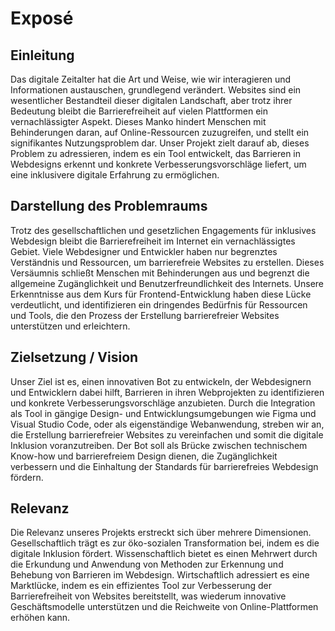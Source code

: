# Exposé

## Einleitung
Das digitale Zeitalter hat die Art und Weise, wie wir interagieren und Informationen austauschen, grundlegend verändert. Websites sind ein wesentlicher Bestandteil dieser digitalen Landschaft, aber trotz ihrer Bedeutung bleibt die Barrierefreiheit auf vielen Plattformen ein vernachlässigter Aspekt. Dieses Manko hindert Menschen mit Behinderungen daran, auf Online-Ressourcen zuzugreifen, und stellt ein signifikantes Nutzungsproblem dar. Unser Projekt zielt darauf ab, dieses Problem zu adressieren, indem es ein Tool entwickelt, das Barrieren in Webdesigns erkennt und konkrete Verbesserungsvorschläge liefert, um eine inklusivere digitale Erfahrung zu ermöglichen.

## Darstellung des Problemraums
Trotz des gesellschaftlichen und gesetzlichen Engagements für inklusives Webdesign bleibt die Barrierefreiheit im Internet ein vernachlässigtes Gebiet. Viele Webdesigner und Entwickler haben nur begrenztes Verständnis und Ressourcen, um barrierefreie Websites zu erstellen. Dieses Versäumnis schließt Menschen mit Behinderungen aus und begrenzt die allgemeine Zugänglichkeit und Benutzerfreundlichkeit des Internets. Unsere Erkenntnisse aus dem Kurs für Frontend-Entwicklung haben diese Lücke verdeutlicht, und identifizieren ein dringendes Bedürfnis für Ressourcen und Tools, die den Prozess der Erstellung barrierefreier Websites unterstützen und erleichtern.

## Zielsetzung / Vision
Unser Ziel ist es, einen innovativen Bot zu entwickeln, der Webdesignern und Entwicklern dabei hilft, Barrieren in ihren Webprojekten zu identifizieren und konkrete Verbesserungsvorschläge anzubieten. Durch die Integration als Tool in gängige Design- und Entwicklungsumgebungen wie Figma und Visual Studio Code, oder als eigenständige Webanwendung, streben wir an, die Erstellung barrierefreier Websites zu vereinfachen und somit die digitale Inklusion voranzutreiben. Der Bot soll als Brücke zwischen technischem Know-how und barrierefreiem Design dienen, die Zugänglichkeit verbessern und die Einhaltung der Standards für barrierefreies Webdesign fördern.

## Relevanz
Die Relevanz unseres Projekts erstreckt sich über mehrere Dimensionen. Gesellschaftlich trägt es zur öko-sozialen Transformation bei, indem es die digitale Inklusion fördert. Wissenschaftlich bietet es einen Mehrwert durch die Erkundung und Anwendung von Methoden zur Erkennung und Behebung von Barrieren im Webdesign. Wirtschaftlich adressiert es eine Marktlücke, indem es ein effizientes Tool zur Verbesserung der Barrierefreiheit von Websites bereitstellt, was wiederum innovative Geschäftsmodelle unterstützen und die Reichweite von Online-Plattformen erhöhen kann.

